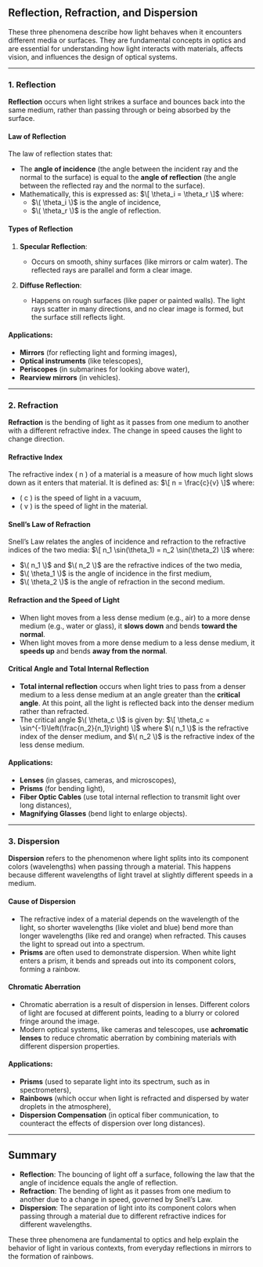 ## **Reflection, Refraction, and Dispersion**

These three phenomena describe how light behaves when it encounters different media or surfaces. They are fundamental concepts in optics and are essential for understanding how light interacts with materials, affects vision, and influences the design of optical systems.

---

### **1. Reflection**

**Reflection** occurs when light strikes a surface and bounces back into the same medium, rather than passing through or being absorbed by the surface.

#### **Law of Reflection**
The law of reflection states that:
- The **angle of incidence** (the angle between the incident ray and the normal to the surface) is equal to the **angle of reflection** (the angle between the reflected ray and the normal to the surface).
- Mathematically, this is expressed as:
  $\[
  \theta_i = \theta_r
  \]$
  where:
  - $\( \theta_i \)$ is the angle of incidence,
  - $\( \theta_r \)$ is the angle of reflection.

#### **Types of Reflection**
1. **Specular Reflection**:
   - Occurs on smooth, shiny surfaces (like mirrors or calm water). The reflected rays are parallel and form a clear image.
   
2. **Diffuse Reflection**:
   - Happens on rough surfaces (like paper or painted walls). The light rays scatter in many directions, and no clear image is formed, but the surface still reflects light.

#### **Applications**:
- **Mirrors** (for reflecting light and forming images),
- **Optical instruments** (like telescopes),
- **Periscopes** (in submarines for looking above water),
- **Rearview mirrors** (in vehicles).

---

### **2. Refraction**

**Refraction** is the bending of light as it passes from one medium to another with a different refractive index. The change in speed causes the light to change direction.

#### **Refractive Index**
The refractive index \( n \) of a material is a measure of how much light slows down as it enters that material. It is defined as:
$\[
n = \frac{c}{v}
\]$
where:
- \( c \) is the speed of light in a vacuum,
- \( v \) is the speed of light in the material.

#### **Snell’s Law of Refraction**
Snell’s Law relates the angles of incidence and refraction to the refractive indices of the two media:
$\[
n_1 \sin(\theta_1) = n_2 \sin(\theta_2)
\]$
where:
- $\( n_1 \)$ and $\( n_2 \)$ are the refractive indices of the two media,
- $\( \theta_1 \)$ is the angle of incidence in the first medium,
- $\( \theta_2 \)$ is the angle of refraction in the second medium.

#### **Refraction and the Speed of Light**
- When light moves from a less dense medium (e.g., air) to a more dense medium (e.g., water or glass), it **slows down** and bends **toward the normal**.
- When light moves from a more dense medium to a less dense medium, it **speeds up** and bends **away from the normal**.

#### **Critical Angle and Total Internal Reflection**
- **Total internal reflection** occurs when light tries to pass from a denser medium to a less dense medium at an angle greater than the **critical angle**. At this point, all the light is reflected back into the denser medium rather than refracted.
- The critical angle $\( \theta_c \)$ is given by:
  $\[
  \theta_c = \sin^{-1}\left(\frac{n_2}{n_1}\right)
  \]$
  where $\( n_1 \)$ is the refractive index of the denser medium, and $\( n_2 \)$ is the refractive index of the less dense medium.

#### **Applications**:
- **Lenses** (in glasses, cameras, and microscopes),
- **Prisms** (for bending light),
- **Fiber Optic Cables** (use total internal reflection to transmit light over long distances),
- **Magnifying Glasses** (bend light to enlarge objects).

---

### **3. Dispersion**

**Dispersion** refers to the phenomenon where light splits into its component colors (wavelengths) when passing through a material. This happens because different wavelengths of light travel at slightly different speeds in a medium.

#### **Cause of Dispersion**
- The refractive index of a material depends on the wavelength of the light, so shorter wavelengths (like violet and blue) bend more than longer wavelengths (like red and orange) when refracted. This causes the light to spread out into a spectrum.
- **Prisms** are often used to demonstrate dispersion. When white light enters a prism, it bends and spreads out into its component colors, forming a rainbow.

#### **Chromatic Aberration**
- Chromatic aberration is a result of dispersion in lenses. Different colors of light are focused at different points, leading to a blurry or colored fringe around the image.
- Modern optical systems, like cameras and telescopes, use **achromatic lenses** to reduce chromatic aberration by combining materials with different dispersion properties.

#### **Applications**:
- **Prisms** (used to separate light into its spectrum, such as in spectrometers),
- **Rainbows** (which occur when light is refracted and dispersed by water droplets in the atmosphere),
- **Dispersion Compensation** (in optical fiber communication, to counteract the effects of dispersion over long distances).

---

## **Summary**

- **Reflection**: The bouncing of light off a surface, following the law that the angle of incidence equals the angle of reflection.
- **Refraction**: The bending of light as it passes from one medium to another due to a change in speed, governed by Snell’s Law.
- **Dispersion**: The separation of light into its component colors when passing through a material due to different refractive indices for different wavelengths.

These three phenomena are fundamental to optics and help explain the behavior of light in various contexts, from everyday reflections in mirrors to the formation of rainbows.
